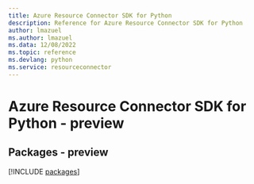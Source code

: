 ```yaml
---
title: Azure Resource Connector SDK for Python
description: Reference for Azure Resource Connector SDK for Python
author: lmazuel
ms.author: lmazuel
ms.data: 12/08/2022
ms.topic: reference
ms.devlang: python
ms.service: resourceconnector
---
```

# Azure Resource Connector SDK for Python - preview
## Packages - preview
[!INCLUDE [packages](resource-connector-index.md)]